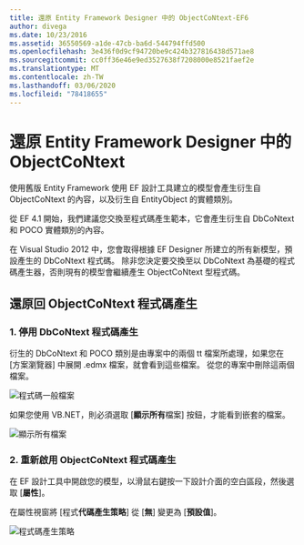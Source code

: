 ```yaml
---
title: 還原 Entity Framework Designer 中的 ObjectCoNtext-EF6
author: divega
ms.date: 10/23/2016
ms.assetid: 36550569-a1de-47cb-ba6d-544794ffd500
ms.openlocfilehash: 3e436f0d9cf94720be9c424b327816438d571ae8
ms.sourcegitcommit: cc0ff36e46e9ed3527638f7208000e8521faef2e
ms.translationtype: MT
ms.contentlocale: zh-TW
ms.lasthandoff: 03/06/2020
ms.locfileid: "78418655"
---
```

# <a name="reverting-to-objectcontext-in-entity-framework-designer"></a>還原 Entity Framework Designer 中的 ObjectCoNtext
使用舊版 Entity Framework 使用 EF 設計工具建立的模型會產生衍生自 ObjectCoNtext 的內容，以及衍生自 EntityObject 的實體類別。

從 EF 4.1 開始，我們建議您交換至程式碼產生範本，它會產生衍生自 DbCoNtext 和 POCO 實體類別的內容。

在 Visual Studio 2012 中，您會取得根據 EF Designer 所建立的所有新模型，預設產生的 DbCoNtext 程式碼。 除非您決定要交換至以 DbCoNtext 為基礎的程式碼產生器，否則現有的模型會繼續產生 ObjectCoNtext 型程式碼。

## <a name="reverting-back-to-objectcontext-code-generation"></a>還原回 ObjectCoNtext 程式碼產生

### <a name="1-disable-dbcontext-code-generation"></a>1. 停用 DbCoNtext 程式碼產生

衍生的 DbCoNtext 和 POCO 類別是由專案中的兩個 tt 檔案所處理，如果您在 [方案瀏覽器] 中展開 .edmx 檔案，就會看到這些檔案。 從您的專案中刪除這兩個檔案。

![程式碼一般檔案](~/ef6/media/codegenfiles.png)

如果您使用 VB.NET，則必須選取 [**顯示所有**檔案] 按鈕，才能看到嵌套的檔案。

![顯示所有檔案](~/ef6/media/showallfiles.png)

### <a name="2-re-enable-objectcontext-code-generation"></a>2. 重新啟用 ObjectCoNtext 程式碼產生

在 EF 設計工具中開啟您的模型，以滑鼠右鍵按一下設計介面的空白區段，然後選取 [**屬性**]。

在屬性視窗將 [程式**代碼產生策略**] 從 [**無**] 變更為 [**預設值**]。

![程式碼產生策略](~/ef6/media/codegenstrategy.png)
